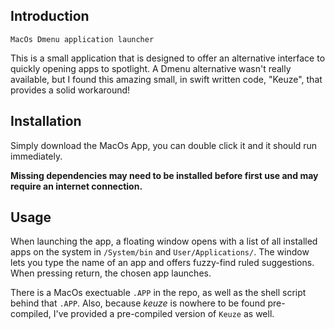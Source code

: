 ## Introduction
`MacOs Dmenu application launcher`

This is a small application that is designed to offer an alternative interface
to quickly opening apps to spotlight. A Dmenu alternative wasn't really
available, but I found this amazing small, in swift written code, "Keuze", that
provides a solid workaround!

## Installation
Simply download the MacOs App, you can double click it and it should run
immediately. 

**Missing dependencies may need to be installed before first use and may require
an internet connection.**

## Usage
When launching the app, a floating window opens with a list of all installed
apps on the system in `/System/bin` and `User/Applications/`. The window lets
you type the name of an app and offers fuzzy-find ruled suggestions. When
pressing return, the chosen app launches.

There is a MacOs exectuable `.APP` in the repo, as well as the shell script
behind that `.APP`. Also, because *keuze* is nowhere to be found pre-compiled,
I've provided a pre-compiled version of `Keuze` as well. 

